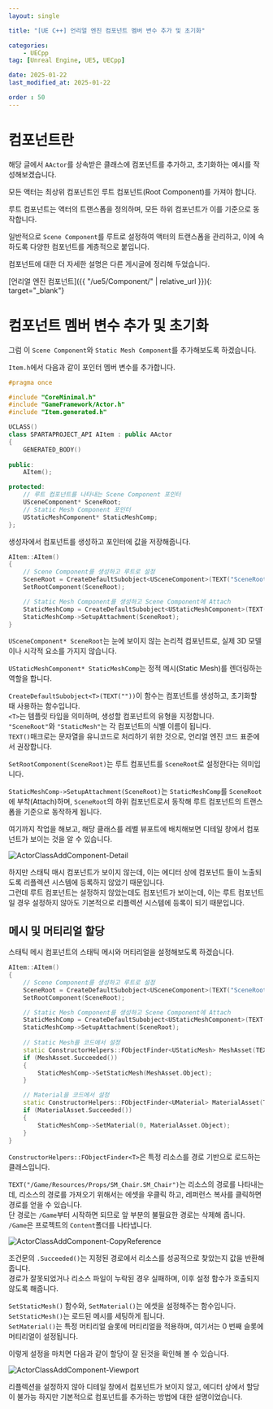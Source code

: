 ```yaml
---
layout: single

title: "[UE C++] 언리얼 엔진 컴포넌트 멤버 변수 추가 및 초기화"

categories:
    - UECpp
tag: [Unreal Engine, UE5, UECpp]

date: 2025-01-22
last_modified_at: 2025-01-22

order : 50
---
```


# 컴포넌트란

해당 글에서 `AActor`를 상속받은 클래스에 컴포넌트를 추가하고, 초기화하는 예시를 작성해보겠습니다.

모든 액터는 최상위 컴포넌트인 루트 컴포넌트(Root Component)를 가져야 합니다.

루트 컴포넌트는 액터의 트랜스폼을 정의하며, 모든 하위 컴포넌트가 이를 기준으로 동작합니다.

일반적으로 `Scene Component`를 루트로 설정하여 액터의 트랜스폼을 관리하고, 이에 속하도록 다양한 컴포넌트를 계층적으로 붙입니다.

컴포넌트에 대한 더 자세한 설명은 다른 게시글에 정리해 두었습니다.

[언리얼 엔진 컴포넌트]({{ "/ue5/Component/" | relative_url }}){: target="_blank"}

# 컴포넌트 멤버 변수 추가 및 초기화

그럼 이 `Scene Component`와 `Static Mesh Component`를 추가해보도록 하겠습니다.

`Item.h`에서 다음과 같이 포인터 멤버 변수를 추가합니다.

```cpp
#pragma once

#include "CoreMinimal.h"
#include "GameFramework/Actor.h"
#include "Item.generated.h"

UCLASS()
class SPARTAPROJECT_API AItem : public AActor
{
	GENERATED_BODY()
	
public:	
	AItem();

protected:
	// 루트 컴포넌트를 나타내는 Scene Component 포인터
	USceneComponent* SceneRoot;
	// Static Mesh Component 포인터
	UStaticMeshComponent* StaticMeshComp;
};
```

생성자에서 컴포넌트를 생성하고 포인터에 값을 저장해줍니다.

```cpp
AItem::AItem()
{
	// Scene Component를 생성하고 루트로 설정
	SceneRoot = CreateDefaultSubobject<USceneComponent>(TEXT("SceneRoot"));
	SetRootComponent(SceneRoot);

	// Static Mesh Component를 생성하고 Scene Component에 Attach
	StaticMeshComp = CreateDefaultSubobject<UStaticMeshComponent>(TEXT("StaticMesh"));
	StaticMeshComp->SetupAttachment(SceneRoot);
}
```

`USceneComponent* SceneRoot`는 눈에 보이지 않는 논리적 컴포넌트로, 실제 3D 모델이나 시각적 요소를 가지지 않습니다.

`UStaticMeshComponent* StaticMeshComp`는 정적 메시(Static Mesh)를 렌더링하는 역할을 합니다.

`CreateDefaultSubobject<T>(TEXT(""))`이 함수는 컴포넌트를 생성하고, 초기화할 때 사용하는 함수입니다.  
`<T>`는 템플릿 타입을 의미하며, 생성할 컴포넌트의 유형을 지정합니다.  
`"SceneRoot"`와 `"StaticMesh"`는 각 컴포넌트의 식별 이름이 됩니다.  
`TEXT()`매크로는 문자열을 유니코드로 처리하기 위한 것으로, 언리얼 엔진 코드 표준에서 권장합니다.

`SetRootComponent(SceneRoot)`는 루트 컴포넌트를 `SceneRoot`로 설정한다는 의미입니다.

`StaticMeshComp->SetupAttachment(SceneRoot)`는 `StaticMeshComp`를 `SceneRoot`에 부착(Attach)하며, `SceneRoot`의 하위 컴포넌트로서 동작해 루트 컴포넌트의 트랜스폼을 기준으로 동작하게 됩니다.

여기까지 작업을 해보고, 해당 클래스를 레벨 뷰포트에 배치해보면 디테일 창에서 컴포넌트가 보이는 것을 알 수 있습니다.  

![ActorClassAddComponent-Detail]({{site.url}}/images/Unreal/uecpp/2025-01-22-ActorClassAddComponent/ActorClassAddComponent-Detail.PNG)

하지만 스태틱 매시 컴포넌트가 보이지 않는데, 이는 에디터 상에 컴포넌트 들이 노출되도록 리플렉션 시스템에 등록하지 않았기 때문입니다.  
그런데 루트 컴포넌트는 설정하지 않았는데도 컴포넌트가 보이는데, 이는 루트 컴포넌트일 경우 설정하지 않아도 기본적으로 리플렉션 시스템에 등록이 되기 때문입니다.

## 메시 및 머티리얼 할당

스태틱 메시 컴포넌트의 스태틱 메시와 머티리얼을 설정해보도록 하겠습니다.

```cpp
AItem::AItem()
{
	// Scene Component를 생성하고 루트로 설정
	SceneRoot = CreateDefaultSubobject<USceneComponent>(TEXT("SceneRoot"));
	SetRootComponent(SceneRoot);

	// Static Mesh Component를 생성하고 Scene Component에 Attach
	StaticMeshComp = CreateDefaultSubobject<UStaticMeshComponent>(TEXT("StaticMesh"));
	StaticMeshComp->SetupAttachment(SceneRoot);
	
	// Static Mesh를 코드에서 설정
	static ConstructorHelpers::FObjectFinder<UStaticMesh> MeshAsset(TEXT("/Game/Resources/Props/SM_Chair.SM_Chair"));
	if (MeshAsset.Succeeded())
	{
		StaticMeshComp->SetStaticMesh(MeshAsset.Object);
	}

	// Material을 코드에서 설정
	static ConstructorHelpers::FObjectFinder<UMaterial> MaterialAsset(TEXT("/Game/Resources/Materials/M_Metal_Gold.M_Metal_Gold"));
	if (MaterialAsset.Succeeded())
	{
		StaticMeshComp->SetMaterial(0, MaterialAsset.Object);
	}
}
```

`ConstructorHelpers::FObjectFinder<T>`은 특정 리소스를 경로 기반으로 로드하는 클래스입니다.

`TEXT("/Game/Resources/Props/SM_Chair.SM_Chair")`는 리소스의 경로를 나타내는데, 리소스의 경로를 가져오기 위해서는 에셋을 우클릭 하고, 레퍼런스 복사를 클릭하면 경로를 얻을 수 있습니다.  
단 경로는 `/Game`부터 시작하면 되므로 앞 부분의 불필요한 경로는 삭제해 줍니다.  
`/Game`은 프로젝트의 `Content`폴더를 나타냅니다.

![ActorClassAddComponent-CopyReference]({{site.url}}/images/Unreal/uecpp/2025-01-22-ActorClassAddComponent/ActorClassAddComponent-CopyReference.PNG)

조건문의 `.Succeeded()`는 지정된 경로에서 리소스를 성공적으로 찾았는지 값을 반환해줍니다.  
경로가 잘못되었거나 리소스 파일이 누락된 경우 실패하며, 이후 설정 함수가 호출되지 않도록 해줍니다.

`SetStaticMesh()` 함수와, `SetMaterial()`는 에셋을 설정해주는 함수입니다.  
`SetStaticMesh()`는 로드된 메시를 세팅하게 됩니다.  
`SetMaterial()`는 특정 머티리얼 슬롯에 머티리얼을 적용하며, 여기서는 0 번째 슬롯에 머티리얼이 설정됩니다.

이렇게 설정을 마치면 다음과 같이 할당이 잘 된것을 확인해 볼 수 있습니다.

![ActorClassAddComponent-Viewport]({{site.url}}/images/Unreal/uecpp/2025-01-22-ActorClassAddComponent/ActorClassAddComponent-Viewport.PNG)

리플렉션을 설정하지 않아 디테일 창에서 컴포넌트가 보이지 않고, 에디터 상에서 할당이 불가능 하지만 기본적으로 컴포넌트를 추가하는 방법에 대한 설명이었습니다.